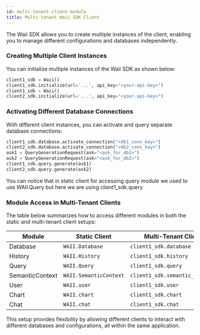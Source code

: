 ```yaml
---
id: multi-tenant-client-module
title: Multi-tenant Waii SDK Client
---
```

The Waii SDK allows you to create multiple instances of the client, enabling you to manage different configurations and databases independently.

### Creating Multiple Client Instances
You can initialize multiple instances of the Waii SDK as shown below:

```python
client1_sdk = Waii()
client1_sdk.initialize(url='...', api_key="<your-api-key>")
client1_sdk = Waii()
client2_sdk.initialize(url='...', api_key="<your-api-key>")
```

### Activating Different Database Connections
With different client instances, you can activate and query separate database connections:

```python
client1_sdk.database.activate_connection("<db1_conn_key>")
client2_sdk.database.activate_connection("<db2_conn_key>")
ask1 = QueryGenerationRequest(ask="<ask_for_db1>")
ask2 = QueryGenerationRequest(ask="<ask_for_db2>")
client1_sdk.query.generate(ask1)
client2_sdk.query.generate(ask2)
```
You can notice that in static client for accessing query module we used to use WAII.Query but here we are using
client1_sdk.query

### Module Access in Multi-Tenant Clients

The table below summarizes how to access different modules in both the static and multi-tenant client setups:

| Module          | Static Client          | Multi-Tenant Client            |
|-----------------|------------------------|--------------------------------|
| Database        | `WAII.Database`        | `client1_sdk.database`         |
| History         | `WAII.History`         | `client1_sdk.history`          |
| Query           | `WAII.Query`           | `client1_sdk.query`            |
| SemanticContext | `WAII.SemanticContext` | `client1_sdk.semantic_context` |
| User            | `WAII.user`            | `client1_sdk.user`             |
| Chart           | `WAII.chart`           | `client1_sdk.chart`            |
| Chat            | `WAII.chat`            | `client1_sdk.chat`             |

This setup provides flexibility by allowing different clients to interact with different databases and configurations, all within the same application.




